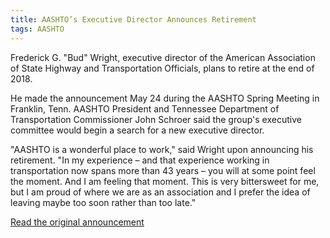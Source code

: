 ```yaml
---
title: AASHTO’s Executive Director Announces Retirement
tags: AASHTO
---
```

Frederick G. "Bud" Wright, executive director of the American Association of State Highway and Transportation Officials, plans to retire at the end of 2018.

He made the announcement May 24 during the AASHTO Spring Meeting in Franklin, Tenn. AASHTO President and Tennessee Department of Transportation Commissioner John Schroer said the group's executive committee would begin a search for a new executive director.
<!--more-->

"AASHTO is a wonderful place to work," said Wright upon announcing his retirement. "In my experience – and that experience working in transportation now spans more than 43 years – you will at some point feel the moment. And I am feeling that moment. This is very bittersweet for me, but I am proud of where we are as an association and I prefer the idea of leaving maybe too soon rather than too late."

[Read the original announcement](https://news.transportation.org/Pages/052518wright.aspx "AASHTO Journal article")
